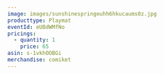 ```yaml
---
image: images/sunshinespringeuhh6hkucaums0z.jpg
producttype: Playmat
eventId: eUBdWMfNo
pricings:
  - quantity: 1
    price: 65
asin: s-1vkhOOBGi
merchandise: comiket
---
```

